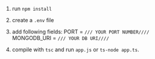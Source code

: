 1. run `npm install`
2. create a `.env` file
3. add following fields:
     PORT = `/// YOUR PORT NUMBER////`    
     MONGODB_URI = `/// YOUR DB URI////`

4. compile with `tsc` and run `app.js` or `ts-node app.ts`.